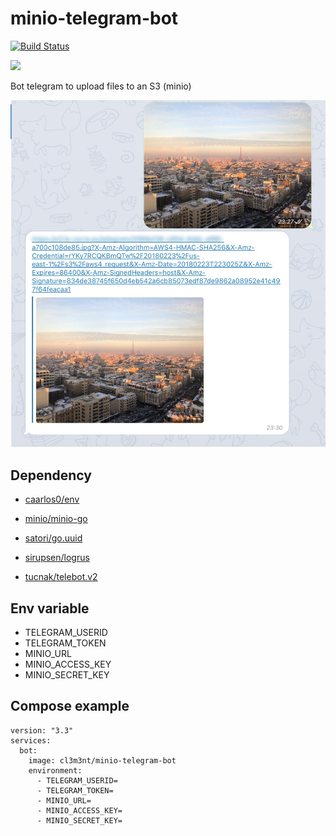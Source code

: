 # minio-telegram-bot

[![Build Status](https://travis-ci.com/clementlecorre/minio-telegram-bot.svg?token=pQ5JuFHLtUEwNb123zaH&branch=master)](https://travis-ci.com/clementlecorre/minio-telegram-bot)

[![](https://images.microbadger.com/badges/image/cl3m3nt/minio-telegram-bot.svg)](https://microbadger.com/images/cl3m3nt/minio-telegram-bot "Get your own image badge on microbadger.com")

Bot telegram to upload files to an S3 (minio)

![demo](screen.jpg)

## Dependency

*   [caarlos0/env](github.com/caarlos0/env)

*   [minio/minio-go](github.com/minio/minio-go)

*   [satori/go.uuid](github.com/satori/go.uuid)

*   [sirupsen/logrus](github.com/sirupsen/logrus)

*   [tucnak/telebot.v2](gopkg.in/tucnak/telebot.v2)


## Env variable

*   TELEGRAM_USERID
*   TELEGRAM_TOKEN
*   MINIO_URL
*   MINIO_ACCESS_KEY
*   MINIO_SECRET_KEY

## Compose example


```
version: "3.3"
services:
  bot:
    image: cl3m3nt/minio-telegram-bot
    environment: 
      - TELEGRAM_USERID=
      - TELEGRAM_TOKEN=
      - MINIO_URL=
      - MINIO_ACCESS_KEY=
      - MINIO_SECRET_KEY=
```